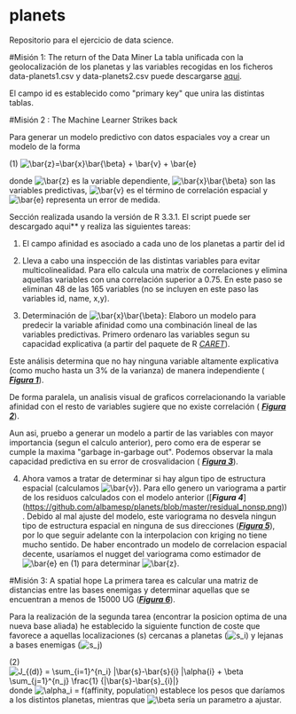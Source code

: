 # planets
Repositorio para el ejercicio de data science. 

#Misión 1: The return of the Data Miner
La tabla unificada con la geolocalización de los planetas y las variables recogidas en los ficheros data-planets1.csv y data-planets2.csv puede descargarse [aqui](https://github.com/albamesp/planets/blob/master/planets.csv).

El campo id es establecido como "primary key" que unira las distintas tablas.


#Misión 2 : The Machine Learner Strikes back

Para generar un modelo predictivo con datos espaciales voy a crear un modelo de la forma

(1) ![\bar{z}=\bar{x}\bar{\beta} + \bar{v} + \bar{e}](http://mathurl.com/gqajmk6.png)

donde ![\bar{z}](http://mathurl.com/jmscoug.png) es la variable dependiente, ![\bar{x}\bar{\beta}](http://mathurl.com/zuz8wyc.png) son las variables predictivas, ![\bar{v}](http://mathurl.com/h45qg8b.png) es el término de correlación espacial y ![\bar{e}](http://mathurl.com/h9cwv2g.png) representa un error de medida. 

Sección realizada usando la versión de R 3.3.1.
El script puede ser descargado aqui** y realiza las siguientes tareas:

1) El campo afinidad es asociado a cada uno de los planetas a partir del id

2) Lleva a cabo una inspección de las distintas variables para evitar multicolinealidad. Para ello calcula una matrix de correlaciones y elimina aquellas variables con una correlación superior a 0.75. En este paso se eliminan 48 de las 165 variables (no se incluyen en este paso las variables id, name, x,y).

3) Determinación de ![\bar{x}\bar{\beta}](http://mathurl.com/zuz8wyc.png): Elaboro un modelo para predecir la variable afinidad como una combinación lineal de las variables predictivas. Primero ordenaro las variables segun su capacidad explicativa (a partir del paquete de R [_CARET_](https://cran.r-project.org/web/packages/caret/index.html)).

Este análisis determina que no hay ninguna variable altamente explicativa (como mucho hasta un 3% de la varianza) de manera independiente (
[***Figura 1***](https://github.com/albamesp/planets/blob/master/importance.png)). 

De forma paralela, un analisis visual de graficos correlacionando la variable afinidad con el resto de variables sugiere que no existe correlación (
[***Figura 2***](https://github.com/albamesp/planets/blob/master/covariates.png)).

Aun asi, pruebo a generar un modelo a partir de las variables con mayor importancia (segun el calculo anterior), pero como era de esperar se cumple la maxima "garbage in-garbage out". Podemos observar la mala capacidad predictiva en su error de crosvalidacion (
[***Figura 3***](https://github.com/albamesp/planets/blob/master/crossvalidation_m1.png)).

4) Ahora vamos a tratar de determinar si hay algun tipo de estructura espacial (calculamos  ![\bar{v}](http://mathurl.com/h45qg8b.png)). Para ello genero un variograma a partir de los residuos calculados con el modelo anterior ([***Figura 4***] (https://github.com/albamesp/planets/blob/master/residual_nonsp.png)). Debido al mal ajuste del modelo, este variograma no desvela ningun tipo de estructura espacial en ninguna de sus direcciones ([***Figura 5***](https://github.com/albamesp/planets/blob/master/var_anis.png)), por lo que seguir adelante con la interpolacion con kriging no tiene mucho sentido. De haber encontrado un modelo de correlacion espacial decente, usaríamos el nugget del variograma como estimador de ![\bar{e}](http://mathurl.com/h9cwv2g.png) en (1) para determinar ![\bar{z}](http://mathurl.com/jmscoug.png).

#Misión 3: A spatial hope
La primera tarea es calcular una matriz de distancias entre las bases enemigas y determinar aquellas que se encuentran a menos de 15000 UG ([***Figura 6***](https://github.com/albamesp/planets/blob/master/evils_close.png)).

Para la realización de la segunda tarea (encontrar la posicion optima de una nueva base aliada) he establecido la siguiente function de coste que favorece a aquellas localizaciones (s) cercanas a planetas (![s_i](http://mathurl.com/z8cg8vq.png)) y lejanas a bases enemigas (![s_j](http://mathurl.com/jceamjn.png))

(2) ![J_{(d)} = \sum_{i=1}^{n_i} \|\bar{s}-\bar{s}_{i} \|\alpha_{i} + \beta \sum_{j=1}^{n_j} \frac{1} {\|\bar{s}-\bar{s}_{i}\|}](http://mathurl.com/zatgc9p.png)
donde ![\alpha_i](http://mathurl.com/hav5gw8.png) = f(affinity, population) establece los pesos que daríamos a los distintos planetas, mientras que ![\beta](http://mathurl.com/2eznoyo.png) sería un parametro a ajustar. 



